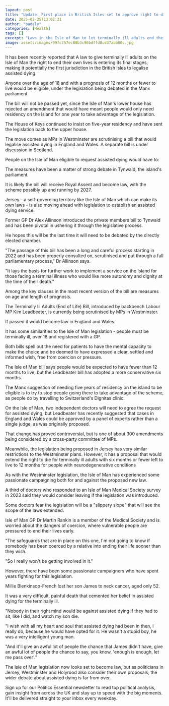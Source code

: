 ```yaml
---
layout: post
title: "Update: First place in British Isles set to approve right to die"
date: 2025-02-25T13:02:21
author: "badely"
categories: [Health]
tags: []
excerpt: "Laws in the Isle of Man to let terminally ill adults end their own lives are in the last stages of debate."
image: assets/images/99fc757ec08b3c96bdffd8cd37abb00c.jpg
---
```


It has been recently reported that A law to give terminally ill adults on the Isle of Man the right to end their own lives is entering its final stages, making it potentially the first jurisdiction in the British Isles to legalise assisted dying.

Anyone over the age of 18 and with a prognosis of 12 months or fewer to live would be eligible, under the legislation being debated in the Manx parliament.

The bill will not be passed yet, since the Isle of Man's lower house has rejected an amendment that would have meant people would only need residency on the island for one year to take advantage of the legislation. 

The House of Keys continued to insist on five-year residency and have sent the legislation back to the upper house.

The move comes as MPs in Westminster are scrutinising a bill that would legalise assisted dying in England and Wales. A separate bill is under discussion in Scotland.

People on the Isle of Man eligible to request assisted dying would have to:

The measures have been a matter of strong debate in Tynwald, the island's parliament.

It is likely the bill will receive Royal Assent and become law, with the scheme possibly up and running by 2027.

Jersey - a self-governing territory like the Isle of Man which can make its own laws - is also moving ahead with legislation to establish an assisted dying service. 

Former GP Dr Alex Allinson introduced the private members bill to Tynwald and has been pivotal in ushering it through the legislative process.

He hopes this will be the last time it will need to be debated by the directly elected chamber.

"The passage of this bill has been a long and careful process starting in 2022 and has been properly consulted on, scrutinised and put through a full parliamentary process," Dr Allinson says.

"It lays the basis for further work to implement a service on the Island for those facing a terminal illness who would like more autonomy and dignity at the time of their death." 

Among the key clauses in the most recent version of the bill are measures on age and length of prognosis.

The Terminally Ill Adults (End of Life) Bill, introduced by backbench Labour MP Kim Leadbeater, is currently being scrutinised by MPs in Westminster.

If passed it would become law in England and Wales.

It has some similarities to the Isle of Man legislation - people must be terminally ill, over 18 and registered with a GP.

Both bills spell out the need for patients to have the mental capacity to make the choice and be deemed to have expressed a clear, settled and informed wish, free from coercion or pressure.

The Isle of Man bill says people would be expected to have fewer than 12 months to live, but the Leadbeater bill has adopted a more conservative six months.

The Manx suggestion of needing five years of residency on the island to be eligible is to try to stop people going there to take advantage of the scheme, as people do by travelling to Switzerland's Dignitas clinic. 

On the Isle of Man, two independent doctors will need to agree the request for assisted dying, but Leadbeater has recently suggested that cases in England and Wales could be approved by a panel of experts rather than a single judge, as was originally proposed.

That change has proved controversial, but is one of about 300 amendments being considered by a cross-party committee of MPs.

Meanwhile, the legislation being proposed in Jersey has very similar restrictions to the Westminster plans. However, it has a proposal that would extend the right to die for terminally ill adults with six months or fewer left to live to 12 months for people with neurodegenerative conditions

As with the Westminster legislation, the Isle of Man has experienced some passionate campaigning both for and against the proposed new law.

A third of doctors who responded to an Isle of Man Medical Society survey in 2023 said they would consider leaving if the legislation was introduced.

Some doctors fear the legislation will be a "slippery slope" that will see the scope of the laws extended.

Isle of Man GP Dr Martin Rankin is a member of the Medical Society and is worried about the dangers of coercion, where vulnerable people are pressured to end their lives early.

"The safeguards that are in place on this one, I'm not going to know if somebody has been coerced by a relative into ending their life sooner than they wish.

"So I really won't be getting involved in it."

However, there have been some passionate campaigners who have spent years fighting for this legislation.

Millie Blenkinsop-French lost her son James to neck cancer, aged only 52.

It was a very difficult, painful death that cemented her belief in assisted dying for the terminally ill.

"Nobody in their right mind would be against assisted dying if they had to sit, like I did, and watch my son die.

"I wish with all my heart and soul that assisted dying had been in then, I really do, because he would have opted for it. He wasn't a stupid boy, he was a very intelligent young man.

"And it'll give an awful lot of people the chance that James didn't have, give an awful lot of people the chance to say, you know, 'enough is enough, let me pass over'."

The Isle of Man legislation now looks set to become law, but as politicians in Jersey, Westminster and Holyrood also consider their own proposals, the wider debate about assisted dying is far from over.

Sign up for our Politics Essential newsletter to read top political analysis, gain insight from across the UK and stay up to speed with the big moments. It'll be delivered straight to your inbox every weekday.

